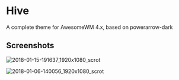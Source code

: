 # Hive
A complete theme for AwesomeWM 4.x, based on powerarrow-dark

## Screenshots
![2018-01-15-191637_1920x1080_scrot](https://user-images.githubusercontent.com/1535179/35005774-8012b546-faec-11e7-8946-e07a8788e61c.png)

![2018-01-06-140056_1920x1080_scrot](https://user-images.githubusercontent.com/1535179/35005795-8c625202-faec-11e7-8e16-e3d591dbdd68.png)

